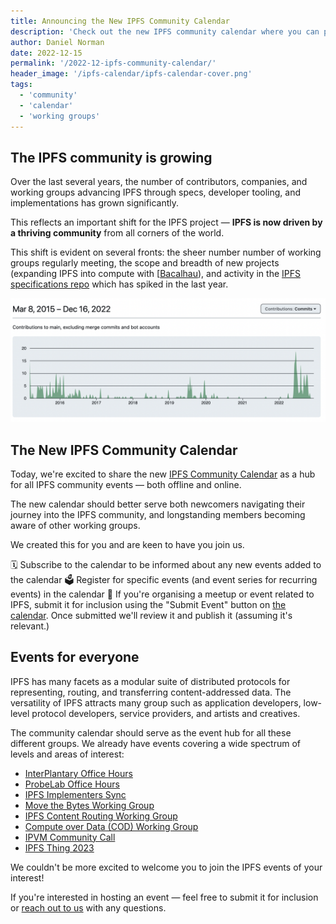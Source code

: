 ```yaml
---
title: Announcing the New IPFS Community Calendar
description: 'Check out the new IPFS community calendar where you can participate and contribute to one of the many working groups advancing IPFS.'
author: Daniel Norman
date: 2022-12-15
permalink: '/2022-12-ipfs-community-calendar/'
header_image: '/ipfs-calendar/ipfs-calendar-cover.png'
tags:
  - 'community'
  - 'calendar'
  - 'working groups'
---
```


## The IPFS community is growing

Over the last several years, the number of contributors, companies, and working groups advancing IPFS through specs, developer tooling, and implementations has grown significantly.

This reflects an important shift for the IPFS project — **IPFS is now driven by a thriving community** from all corners of the world.

This shift is evident on several fronts: the sheer number number of working groups regularly meeting, the scope and breadth of new projects (expanding IPFS into compute with [[Bacalhau](https://www.bacalhau.org/)), and activity in the [IPFS specifications repo](https://github.com/ipfs/specs/) which has spiked in the last year.

![Contributions to the IPFS Specs](../assets/ipfs-calendar/ipfs-specs-github-contributors.png)

## The New IPFS Community Calendar

Today, we're excited to share the new [IPFS Community Calendar](https://lu.ma/ipfs) as a hub for all IPFS community events — both offline and online.

The new calendar should better serve both newcomers navigating their journey into the IPFS community, and longstanding members becoming aware of other working groups.

We created this for you and are keen to have you join us.

🗓 Subscribe to the calendar to be informed about any new events added to the calendar
🗳 Register for specific events (and event series for recurring events) in the calendar
🎫 If you're organising a meetup or event related to IPFS, submit it for inclusion using the "Submit Event" button on [the calendar](https://lu.ma/ipfs). Once submitted we'll review it and publish it (assuming it's relevant.)


## Events for everyone

IPFS has many facets as a modular suite of distributed protocols for representing, routing, and transferring content-addressed data. The versatility of IPFS attracts many group such as application developers, low-level protocol developers, service providers, and artists and creatives.

The community calendar should serve as the event hub for all these different groups. We already have events covering a wide spectrum of levels and areas of interest:

- [InterPlantary Office Hours](https://lu.ma/IP-Office-Hours)
- [ProbeLab Office Hours](TODO)
- [IPFS Implementers Sync](https://lu.ma/ipfs-implementers)
- [Move the Bytes Working Group](https://lu.ma/8kk9i628)
- [IPFS Content Routing Working Group](https://lu.ma/ipfs-routing-wg)
- [Compute over Data (COD) Working Group](TODO)
- [IPVM Community Call](https://lu.ma/ipvm)
- [IPFS Thing 2023](https://lu.ma/ipfsthing-preregistration)


We couldn't be more excited to welcome you to join the IPFS events of your interest! 

If you're interested in hosting an event — feel free to submit it for inclusion or [reach out to us](mailto:devrel@ipfs.tech) with any questions.